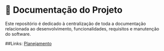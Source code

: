 # 📄 Documentação do Projeto

Este repositório é dedicado à centralização de toda a documentação relacionada ao desenvolvimento, funcionalidades, requisitos e manutenção do software.


##Links: 
[Planejamento ](https://docs.google.com/document/d/15geY_IHGuI_kUE2HMbApIpFcfOm9KtTybC98m8Fkg0c/edit?tab=t.0)
